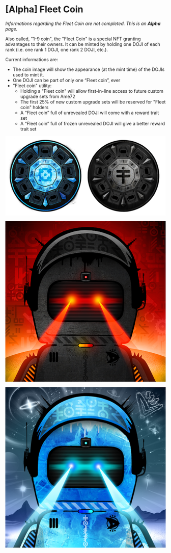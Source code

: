 # \[Alpha] Fleet Coin

_Informations regarding the Fleet Coin are not completed. This is an **Alpha** page._

Also called, "1-9 coin", the "Fleet Coin" is a special NFT granting advantages to their owners. It can be minted by holding one DOJI of each rank (i.e. one rank 1 DOJI, one rank 2 DOJI, etc.).&#x20;

Current informations are:

* The coin image will show the appearance (at the mint time) of the DOJIs used to mint it.&#x20;
* One DOJI can be part of only one “Fleet coin”, ever
* "Fleet coin" utility:
  * Holding a "Fleet coin" will allow first-in-line access to future custom upgrade sets from Ame72
  * The first 25% of new custom upgrade sets will be reserved for "Fleet coin" holders
  * A “Fleet coin” full of unrevealed DOJI will come with a reward trait set
  * A “Fleet coin” full of frozen unrevealed DOJI will give a better reward trait set

![Sneak peak of Frozen Unrevealed Fleet Coin (left) and of the Unrevealed Fleet Coin (right)](<../.gitbook/assets/image (1).png>)

![\[Preview\] Reward traits set for Unrevealed Fleet coin](<../.gitbook/assets/image (3).png>)

![​​\[Preview\] Reward traits set for Unrevealed Frozen Fleet coin](<../.gitbook/assets/image (6).png>)

